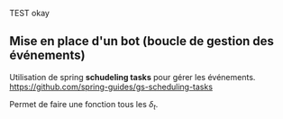 TEST okay

## Mise en place d'un bot (boucle de gestion des événements)

Utilisation de spring **schudeling tasks** pour gérer les événements.
https://github.com/spring-guides/gs-scheduling-tasks

Permet de faire une fonction tous les $\delta_t$.